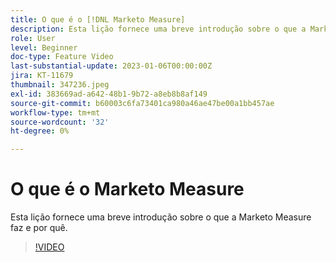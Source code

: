 ```yaml
---
title: O que é o [!DNL Marketo Measure]
description: Esta lição fornece uma breve introdução sobre o que a Marketo Measure faz e por quê.
role: User
level: Beginner
doc-type: Feature Video
last-substantial-update: 2023-01-06T00:00:00Z
jira: KT-11679
thumbnail: 347236.jpeg
exl-id: 383669ad-a642-48b1-9b72-a8eb8b8af149
source-git-commit: b60003c6fa73401ca980a46ae47be00a1bb457ae
workflow-type: tm+mt
source-wordcount: '32'
ht-degree: 0%

---
```


# O que é o Marketo Measure

Esta lição fornece uma breve introdução sobre o que a Marketo Measure faz e por quê.

>[!VIDEO](https://video.tv.adobe.com/v/347236/?quality=12&learn=on)
